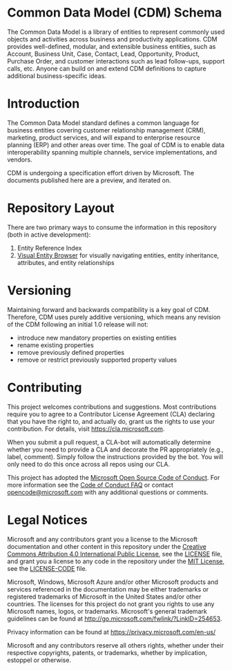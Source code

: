 # Common Data Model (CDM) Schema

The Common Data Model is a library of entities to represent commonly used objects and activities across business and productivity applications. CDM provides well-defined, modular, and extensible business entities, such as Account, Business Unit, Case, Contact, Lead, Opportunity, Product, Purchase Order, and customer interactions such as lead follow-ups, support calls, etc. Anyone can build on and extend CDM definitions to capture additional business-specific ideas.

# Introduction

The Common Data Model standard defines a common language for business entities covering customer relationship management (CRM), marketing, product services, and will expand to enterprise resource planning (ERP) and other areas over time. The goal of CDM is to enable data interoperability spanning multiple channels, service implementations, and vendors.

CDM is undergoing a specification effort driven by Microsoft. The documents published here are a preview, and iterated on.

# Repository Layout

There are two primary ways to consume the information in this repository (both in active development):

1. Entity Reference Index
2. [Visual Entity Browser](schemaDocuments/readme.md) for visually navigating entities, entity inheritance, attributes, and entity relationships

# Versioning

Maintaining forward and backwards compatibility is a key goal of CDM. Therefore, CDM uses purely additive versioning, which means any revision of the CDM following an initial 1.0 release will not:

* introduce new mandatory properties on existing entities
* rename existing properties
* remove previously defined properties
* remove or restrict previously supported property values

# Contributing

This project welcomes contributions and suggestions.  Most contributions require you to agree to a
Contributor License Agreement (CLA) declaring that you have the right to, and actually do, grant us
the rights to use your contribution. For details, visit https://cla.microsoft.com.

When you submit a pull request, a CLA-bot will automatically determine whether you need to provide
a CLA and decorate the PR appropriately (e.g., label, comment). Simply follow the instructions
provided by the bot. You will only need to do this once across all repos using our CLA.

This project has adopted the [Microsoft Open Source Code of Conduct](https://opensource.microsoft.com/codeofconduct/).
For more information see the [Code of Conduct FAQ](https://opensource.microsoft.com/codeofconduct/faq/) or
contact [opencode@microsoft.com](mailto:opencode@microsoft.com) with any additional questions or comments.

# Legal Notices

Microsoft and any contributors grant you a license to the Microsoft documentation and other content
in this repository under the [Creative Commons Attribution 4.0 International Public License](https://creativecommons.org/licenses/by/4.0/legalcode),
see the [LICENSE](LICENSE) file, and grant you a license to any code in the repository under the [MIT License](https://opensource.org/licenses/MIT), see the
[LICENSE-CODE](LICENSE-CODE) file.

Microsoft, Windows, Microsoft Azure and/or other Microsoft products and services referenced in the documentation
may be either trademarks or registered trademarks of Microsoft in the United States and/or other countries.
The licenses for this project do not grant you rights to use any Microsoft names, logos, or trademarks.
Microsoft's general trademark guidelines can be found at http://go.microsoft.com/fwlink/?LinkID=254653.

Privacy information can be found at https://privacy.microsoft.com/en-us/

Microsoft and any contributors reserve all others rights, whether under their respective copyrights, patents,
or trademarks, whether by implication, estoppel or otherwise.

